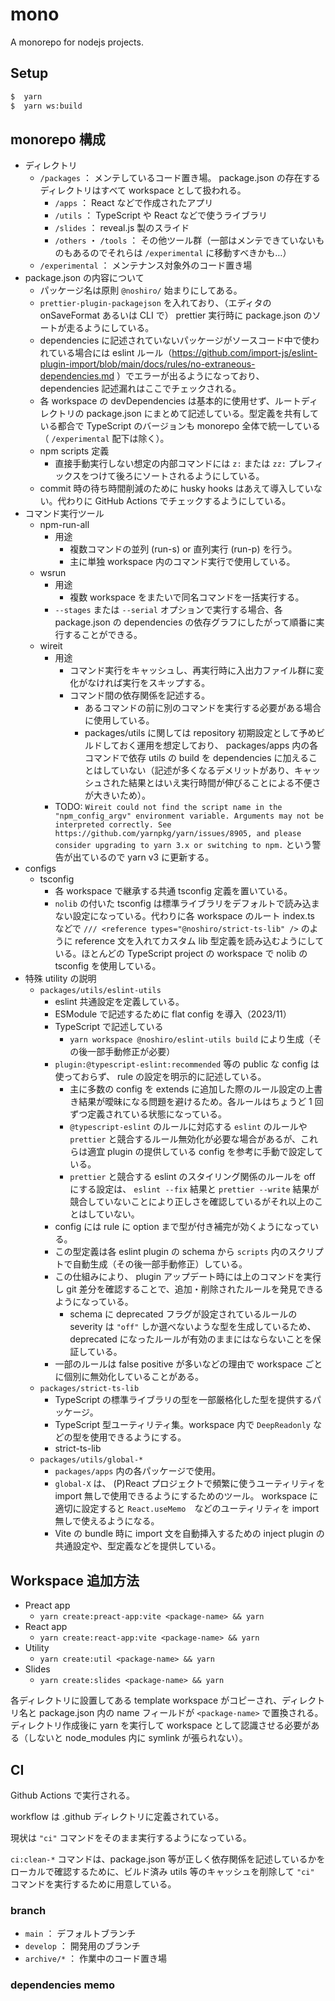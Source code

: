 # mono

A monorepo for nodejs projects.

## Setup

```sh
$  yarn
$  yarn ws:build
```

## monorepo 構成

-   ディレクトリ
    -   `/packages` ： メンテしているコード置き場。 package.json の存在するディレクトリはすべて workspace として扱われる。
        -   `/apps` ： React などで作成されたアプリ
        -   `/utils` ： TypeScript や React などで使うライブラリ
        -   `/slides` ： reveal.js 製のスライド
        -   `/others` ・ `/tools` ： その他ツール群（一部はメンテできていないものもあるのでそれらは `/experimental` に移動すべきかも…）
    -   `/experimental` ： メンテナンス対象外のコード置き場
-   package.json の内容について
    -   パッケージ名は原則 `@noshiro/` 始まりにしてある。
    -   `prettier-plugin-packagejson` を入れており、（エディタの onSaveFormat あるいは CLI で） prettier 実行時に package.json のソートが走るようにしている。
    -   dependencies に記述されていないパッケージがソースコード中で使われている場合には eslint ルール（https://github.com/import-js/eslint-plugin-import/blob/main/docs/rules/no-extraneous-dependencies.md ）でエラーが出るようになっており、 dependencies 記述漏れはここでチェックされる。
    -   各 workspace の devDependencies は基本的に使用せず、ルートディレクトリの package.json にまとめて記述している。型定義を共有している都合で TypeScript のバージョンも monorepo 全体で統一している（ `/experimental` 配下は除く）。
    -   npm scripts 定義
        -   直接手動実行しない想定の内部コマンドには `z:` または `zz:` プレフィックスをつけて後ろにソートされるようにしている。
    -   commit 時の待ち時間削減のために husky hooks はあえて導入していない。代わりに GitHub Actions でチェックするようにしている。
-   コマンド実行ツール
    -   npm-run-all
        -   用途
            -   複数コマンドの並列 (run-s) or 直列実行 (run-p) を行う。
            -   主に単独 workspace 内のコマンド実行で使用している。
    -   wsrun
        -   用途
            -   複数 workspace をまたいで同名コマンドを一括実行する。
        -   `--stages` または `--serial` オプションで実行する場合、各 package.json の dependencies の依存グラフにしたがって順番に実行することができる。
    -   wireit
        -   用途
            -   コマンド実行をキャッシュし、再実行時に入出力ファイル群に変化がなければ実行をスキップする。
            -   コマンド間の依存関係を記述する。
                -   あるコマンドの前に別のコマンドを実行する必要がある場合に使用している。
                -   packages/utils に関しては repository 初期設定として予めビルドしておく運用を想定しており、 packages/apps 内の各コマンドで依存 utils の build を dependencies に加えることはしていない（記述が多くなるデメリットがあり、キャッシュされた結果とはいえ実行時間が伸びることによる不便さが大きいため）。
        -   TODO: `Wireit could not find the script name in the "npm_config_argv" environment variable. Arguments may not be interpreted correctly. See https://github.com/yarnpkg/yarn/issues/8905, and please consider upgrading to yarn 3.x or switching to npm.` という警告が出ているので yarn v3 に更新する。
-   configs
    -   tsconfig
        -   各 workspace で継承する共通 tsconfig 定義を置いている。
        -   `nolib` の付いた tsconfig は標準ライブラリをデフォルトで読み込まない設定になっている。代わりに各 workspace のルート index.ts などで `/// <reference types="@noshiro/strict-ts-lib" />` のように reference 文を入れてカスタム lib 型定義を読み込むようにしている。ほとんどの TypeScript project の workspace で nolib の tsconfig を使用している。
-   特殊 utility の説明
    -   `packages/utils/eslint-utils`
        -   eslint 共通設定を定義している。
        -   ESModule で記述するために flat config を導入（2023/11）
        -   TypeScript で記述している
            -   `yarn workspace @noshiro/eslint-utils build` により生成（その後一部手動修正が必要）
        -   `plugin:@typescript-eslint:recommended` 等の public な config は使っておらず、 rule の設定を明示的に記述している。
            -   主に多数の config を extends に追加した際のルール設定の上書き結果が曖昧になる問題を避けるため。各ルールはちょうど 1 回ずつ定義されている状態になっている。
            -   `@typescript-eslint` のルールに対応する `eslint` のルールや `prettier` と競合するルール無効化が必要な場合があるが、これらは適宜 plugin の提供している config を参考に手動で設定している。
            -   `prettier` と競合する eslint のスタイリング関係のルールを off にする設定は、 `eslint --fix` 結果と `prettier --write` 結果が競合していないことにより正しさを確認しているがそれ以上のことはしていない。
        -   config には rule に option まで型が付き補完が効くようになっている。
        -   この型定義は各 eslint plugin の schema から `scripts` 内のスクリプトで自動生成（その後一部手動修正）している。
        -   この仕組みにより、 plugin アップデート時には上のコマンドを実行し git 差分を確認することで、追加・削除されたルールを発見できるようになっている。
            -   schema に deprecated フラグが設定されているルールの severity は `"off"` しか選べないような型を生成しているため、 deprecated になったルールが有効のままにはならないことを保証している。
        -   一部のルールは false positive が多いなどの理由で workspace ごとに個別に無効化していることがある。
    -   `packages/strict-ts-lib`
        -   TypeScript の標準ライブラリの型を一部厳格化した型を提供するパッケージ。
        -   TypeScript 型ユーティリティ集。workspace 内で `DeepReadonly` などの型を使用できるようにする。
        -   strict-ts-lib
    -   `packages/utils/global-*`
        -   `packages/apps` 内の各パッケージで使用。
        -   `global-X` は、 (P)React プロジェクトで頻繁に使うユーティリティを import 無しで使用できるようにするためのツール。 workspace に適切に設定すると `React.useMemo`　などのユーティリティを import 無しで使えるようになる。
        -   Vite の bundle 時に import 文を自動挿入するための inject plugin の共通設定や、型定義などを提供している。

## Workspace 追加方法

-   Preact app
    -   `yarn create:preact-app:vite <package-name> && yarn`
-   React app
    -   `yarn create:react-app:vite <package-name> && yarn`
-   Utility
    -   `yarn create:util <package-name> && yarn`
-   Slides
    -   `yarn create:slides <package-name> && yarn`

各ディレクトリに設置してある template workspace がコピーされ、ディレクトリ名と package.json 内の name フィールドが `<package-name>` で置換される。
ディレクトリ作成後に yarn を実行して workspace として認識させる必要がある（しないと node_modules 内に symlink が張られない）。

## CI

Github Actions で実行される。

workflow は .github ディレクトリに定義されている。

現状は `"ci"` コマンドをそのまま実行するようになっている。

`ci:clean-*` コマンドは、package.json 等が正しく依存関係を記述しているかをローカルで確認するために、ビルド済み utils 等のキャッシュを削除して `"ci"` コマンドを実行するために用意している。

### branch

-   `main` ： デフォルトブランチ
-   `develop` ： 開発用のブランチ
-   `archive/*` ： 作業中のコード置き場

### dependencies memo
